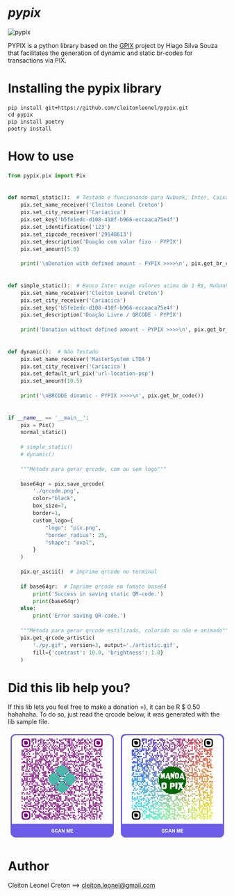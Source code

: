 # _pypix_

<img src="https://github.com/cleitonleonel/pypix/blob/master/pypix.png?raw=true" alt="pypix" width="450"/>

PYPIX is a python library based on the [GPIX](https://github.com/hiagodotme/gpix.git) project by Hiago Silva Souza that facilitates the generation of dynamic and static br-codes for transactions via PIX.
# Installing the pypix library

```shell
pip install git+https://github.com/cleitonleonel/pypix.git
cd pypix
pip install poetry
poetry install
```

# How to use

```python
from pypix.pix import Pix


def normal_static():  # Testado e funcionando para Nubank, Inter, Caixa, Mercadopago
    pix.set_name_receiver('Cleiton Leonel Creton')
    pix.set_city_receiver('Cariacica')
    pix.set_key('b5fe1edc-d108-410f-b966-eccaaca75e4f')
    pix.set_identification('123')
    pix.set_zipcode_receiver('29148613')
    pix.set_description('Doação com valor fixo - PYPIX')
    pix.set_amount(5.0)

    print('\nDonation with defined amount - PYPIX >>>>\n', pix.get_br_code())


def simple_static():  # Banco Inter exige valores acima de 1 R$, Nubank e Caixa aceitam valores livres
    pix.set_name_receiver('Cleiton Leonel Creton')
    pix.set_city_receiver('Cariacica')
    pix.set_key('b5fe1edc-d108-410f-b966-eccaaca75e4f')
    pix.set_description('Doação Livre / QRCODE - PYPIX')

    print('Donation without defined amount - PYPIX >>>>\n', pix.get_br_code())


def dynamic():  # Não Testado
    pix.set_name_receiver('MasterSystem LTDA')
    pix.set_city_receiver('Cariacica')
    pix.set_default_url_pix('url-location-psp')
    pix.set_amount(10.5)

    print('\nBRCODE dinamic - PYPIX >>>>\n', pix.get_br_code())


if __name__ == '__main__':
    pix = Pix()
    normal_static()

    # simple_static()
    # dynamic()

    """Método para gerar qrcode, com ou sem logo"""

    base64qr = pix.save_qrcode(
        './qrcode.png',
        color="black",
        box_size=7,
        border=1,
        custom_logo={
            "logo": "pix.png",
            "border_radius": 25,
            "shape": "oval",
        }
    )

    pix.qr_ascii()  # Imprime qrcode no terminal

    if base64qr:  # Imprime qrcode em fomato base64
        print('Success in saving static QR-code.')
        print(base64qr)
    else:
        print('Error saving QR-code.')

    """Método para gerar qrcode estilizado, colorido ou não e animado"""
    pix.get_qrcode_artistic(
        './py.gif', version=3, output='./artistic.gif',
        fill={'contrast': 10.0, 'brightness': 1.0}
    )

```

# Did this lib help you?

If this lib lets you feel free to make a donation =), it can be R $ 0.50 hahahaha. To do so, just read the qrcode below, it was generated with the lib sample file.

<img src="https://github.com/cleitonleonel/pypix/blob/master/qrcode.png?raw=true" alt="QRCode Doação" width="250"/>


<img src="https://github.com/cleitonleonel/pypix/blob/master/artistic.gif?raw=true" alt="QRCode Doação" width="250"/>

# Author

Cleiton Leonel Creton ==> cleiton.leonel@gmail.com
